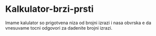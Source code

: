 # Kalkulator-brzi-prsti
Imame kalulator so prigotvena niza od brojni izrazi i nasa obvrska e da vnesuvame tocni odgovori za dadenite brojni izrazi.
